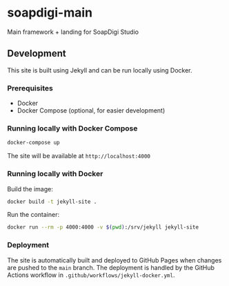 # soapdigi-main
Main framework + landing for SoapDigi Studio

## Development

This site is built using Jekyll and can be run locally using Docker.

### Prerequisites
- Docker
- Docker Compose (optional, for easier development)

### Running locally with Docker Compose

```bash
docker-compose up
```

The site will be available at `http://localhost:4000`

### Running locally with Docker

Build the image:
```bash
docker build -t jekyll-site .
```

Run the container:
```bash
docker run --rm -p 4000:4000 -v $(pwd):/srv/jekyll jekyll-site
```

### Deployment

The site is automatically built and deployed to GitHub Pages when changes are pushed to the `main` branch. The deployment is handled by the GitHub Actions workflow in `.github/workflows/jekyll-docker.yml`.
